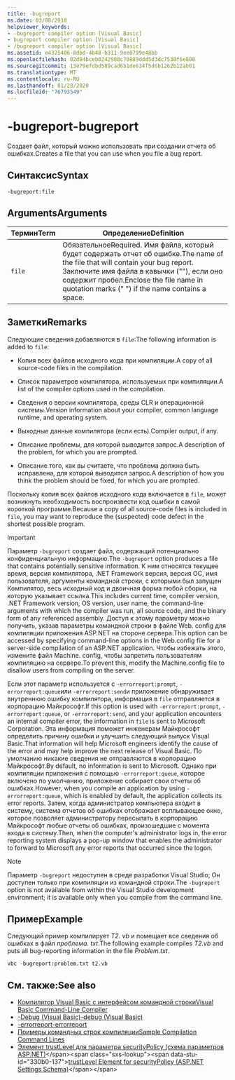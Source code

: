 ```yaml
---
title: -bugreport
ms.date: 03/08/2018
helpviewer_keywords:
- -bugreport compiler option [Visual Basic]
- bugreport compiler option [Visual Basic]
- /bugreport compiler option [Visual Basic]
ms.assetid: e4325406-8dbd-4b48-b311-9ee0799e48bb
ms.openlocfilehash: 02d84bceb0242988c70889ddd5d3dc7530f6e808
ms.sourcegitcommit: 13e79efdbd589cad6b1de634f5d6b1262b12ab01
ms.translationtype: MT
ms.contentlocale: ru-RU
ms.lasthandoff: 01/28/2020
ms.locfileid: "76793549"
---
```

# <a name="-bugreport"></a><span data-ttu-id="330b0-102">-bugreport</span><span class="sxs-lookup"><span data-stu-id="330b0-102">-bugreport</span></span>

<span data-ttu-id="330b0-103">Создает файл, который можно использовать при создании отчета об ошибках.</span><span class="sxs-lookup"><span data-stu-id="330b0-103">Creates a file that you can use when you file a bug report.</span></span>

## <a name="syntax"></a><span data-ttu-id="330b0-104">Синтаксис</span><span class="sxs-lookup"><span data-stu-id="330b0-104">Syntax</span></span>

```console
-bugreport:file
```

## <a name="arguments"></a><span data-ttu-id="330b0-105">Arguments</span><span class="sxs-lookup"><span data-stu-id="330b0-105">Arguments</span></span>

|<span data-ttu-id="330b0-106">Термин</span><span class="sxs-lookup"><span data-stu-id="330b0-106">Term</span></span>|<span data-ttu-id="330b0-107">Определение</span><span class="sxs-lookup"><span data-stu-id="330b0-107">Definition</span></span>|
|---|---|
|`file`|<span data-ttu-id="330b0-108">Обязательное</span><span class="sxs-lookup"><span data-stu-id="330b0-108">Required.</span></span> <span data-ttu-id="330b0-109">Имя файла, который будет содержать отчет об ошибке.</span><span class="sxs-lookup"><span data-stu-id="330b0-109">The name of the file that will contain your bug report.</span></span> <span data-ttu-id="330b0-110">Заключите имя файла в кавычки (""), если оно содержит пробел.</span><span class="sxs-lookup"><span data-stu-id="330b0-110">Enclose the file name in quotation marks (" ") if the name contains a space.</span></span>|

## <a name="remarks"></a><span data-ttu-id="330b0-111">Заметки</span><span class="sxs-lookup"><span data-stu-id="330b0-111">Remarks</span></span>

<span data-ttu-id="330b0-112">Следующие сведения добавляются в `file`:</span><span class="sxs-lookup"><span data-stu-id="330b0-112">The following information is added to `file`:</span></span>

- <span data-ttu-id="330b0-113">Копия всех файлов исходного кода при компиляции.</span><span class="sxs-lookup"><span data-stu-id="330b0-113">A copy of all source-code files in the compilation.</span></span>

- <span data-ttu-id="330b0-114">Список параметров компилятора, используемых при компиляции.</span><span class="sxs-lookup"><span data-stu-id="330b0-114">A list of the compiler options used in the compilation.</span></span>

- <span data-ttu-id="330b0-115">Сведения о версии компилятора, среды CLR и операционной системы.</span><span class="sxs-lookup"><span data-stu-id="330b0-115">Version information about your compiler, common language runtime, and operating system.</span></span>

- <span data-ttu-id="330b0-116">Выходные данные компилятора (если есть).</span><span class="sxs-lookup"><span data-stu-id="330b0-116">Compiler output, if any.</span></span>

- <span data-ttu-id="330b0-117">Описание проблемы, для которой выводится запрос.</span><span class="sxs-lookup"><span data-stu-id="330b0-117">A description of the problem, for which you are prompted.</span></span>

- <span data-ttu-id="330b0-118">Описание того, как вы считаете, что проблема должна быть исправлена, для которой выводится запрос.</span><span class="sxs-lookup"><span data-stu-id="330b0-118">A description of how you think the problem should be fixed, for which you are prompted.</span></span>

<span data-ttu-id="330b0-119">Поскольку копия всех файлов исходного кода включается в `file`, может возникнуть необходимость воспроизвести код ошибки в самой короткой программе.</span><span class="sxs-lookup"><span data-stu-id="330b0-119">Because a copy of all source-code files is included in `file`, you may want to reproduce the (suspected) code defect in the shortest possible program.</span></span>

> [!IMPORTANT]
> <span data-ttu-id="330b0-120">Параметр `-bugreport` создает файл, содержащий потенциально конфиденциальную информацию.</span><span class="sxs-lookup"><span data-stu-id="330b0-120">The `-bugreport` option produces a file that contains potentially sensitive information.</span></span> <span data-ttu-id="330b0-121">К ним относятся текущее время, версия компилятора, .NET Framework версия, версия ОС, имя пользователя, аргументы командной строки, с которыми был запущен Компилятор, весь исходный код и двоичная форма любой сборки, на которую указывает ссылка.</span><span class="sxs-lookup"><span data-stu-id="330b0-121">This includes current time, compiler version, .NET Framework version, OS version, user name, the command-line arguments with which the compiler was run, all source code, and the binary form of any referenced assembly.</span></span> <span data-ttu-id="330b0-122">Доступ к этому параметру можно получить, указав параметры командной строки в файле Web. config для компиляции приложения ASP.NET на стороне сервера.</span><span class="sxs-lookup"><span data-stu-id="330b0-122">This option can be accessed by specifying command-line options in the Web.config file for a server-side compilation of an ASP.NET application.</span></span> <span data-ttu-id="330b0-123">Чтобы избежать этого, измените файл Machine. config, чтобы запретить пользователям компиляцию на сервере.</span><span class="sxs-lookup"><span data-stu-id="330b0-123">To prevent this, modify the Machine.config file to disallow users from compiling on the server.</span></span>

<span data-ttu-id="330b0-124">Если этот параметр используется с `-errorreport:prompt`, `-errorreport:queue`или `-errorreport:send`и приложение обнаруживает внутреннюю ошибку компилятора, информация в `file` отправляется в корпорацию Майкрософт.</span><span class="sxs-lookup"><span data-stu-id="330b0-124">If this option is used with `-errorreport:prompt`, `-errorreport:queue`, or `-errorreport:send`, and your application encounters an internal compiler error, the information in `file` is sent to Microsoft Corporation.</span></span> <span data-ttu-id="330b0-125">Эта информация поможет инженерам Майкрософт определить причину ошибки и улучшить следующий выпуск Visual Basic.</span><span class="sxs-lookup"><span data-stu-id="330b0-125">That information will help Microsoft engineers identify the cause of the error and may help improve the next release of Visual Basic.</span></span> <span data-ttu-id="330b0-126">По умолчанию никакие сведения не отправляются в корпорацию Майкрософт.</span><span class="sxs-lookup"><span data-stu-id="330b0-126">By default, no information is sent to Microsoft.</span></span> <span data-ttu-id="330b0-127">Однако при компиляции приложения с помощью `-errorreport:queue`, которое включено по умолчанию, приложение собирает свои отчеты об ошибках.</span><span class="sxs-lookup"><span data-stu-id="330b0-127">However, when you compile an application by using `-errorreport:queue`, which is enabled by default, the application collects its error reports.</span></span> <span data-ttu-id="330b0-128">Затем, когда администратор компьютера входит в систему, система отчетов об ошибках отображает всплывающее окно, которое позволяет администратору пересылать в корпорацию Майкрософт любые отчеты об ошибках, произошедшие с момента входа в систему.</span><span class="sxs-lookup"><span data-stu-id="330b0-128">Then, when the computer's administrator logs in, the error reporting system displays a pop-up window that enables the administrator to forward to Microsoft any error reports that occurred since the logon.</span></span>

> [!NOTE]
> <span data-ttu-id="330b0-129">Параметр `-bugreport` недоступен в среде разработки Visual Studio; Он доступен только при компиляции из командной строки.</span><span class="sxs-lookup"><span data-stu-id="330b0-129">The `-bugreport` option is not available from within the Visual Studio development environment; it is available only when you compile from the command line.</span></span>

## <a name="example"></a><span data-ttu-id="330b0-130">Пример</span><span class="sxs-lookup"><span data-stu-id="330b0-130">Example</span></span>

<span data-ttu-id="330b0-131">Следующий пример компилирует *T2. vb* и помещает все сведения об ошибках в файл *проблема. txt*.</span><span class="sxs-lookup"><span data-stu-id="330b0-131">The following example compiles *T2.vb* and puts all bug-reporting information in the file *Problem.txt*.</span></span>

```console
vbc -bugreport:problem.txt t2.vb
```

## <a name="see-also"></a><span data-ttu-id="330b0-132">См. также:</span><span class="sxs-lookup"><span data-stu-id="330b0-132">See also</span></span>

- [<span data-ttu-id="330b0-133">Компилятор Visual Basic с интерфейсом командной строки</span><span class="sxs-lookup"><span data-stu-id="330b0-133">Visual Basic Command-Line Compiler</span></span>](index.md)
- [<span data-ttu-id="330b0-134">-Debug (Visual Basic)</span><span class="sxs-lookup"><span data-stu-id="330b0-134">-debug (Visual Basic)</span></span>](debug.md)
- [<span data-ttu-id="330b0-135">-errorreport</span><span class="sxs-lookup"><span data-stu-id="330b0-135">-errorreport</span></span>](errorreport.md)
- [<span data-ttu-id="330b0-136">Примеры командных строк компиляции</span><span class="sxs-lookup"><span data-stu-id="330b0-136">Sample Compilation Command Lines</span></span>](sample-compilation-command-lines.md)
- <span data-ttu-id="330b0-137">[Элемент trustLevel для параметра securityPolicy (схема параметров ASP.NET)](https://docs.microsoft.com/previous-versions/dotnet/netframework-4.0/as399f0x(v=vs.100))</span><span class="sxs-lookup"><span data-stu-id="330b0-137">[trustLevel Element for securityPolicy (ASP.NET Settings Schema)](https://docs.microsoft.com/previous-versions/dotnet/netframework-4.0/as399f0x(v=vs.100))</span></span>
